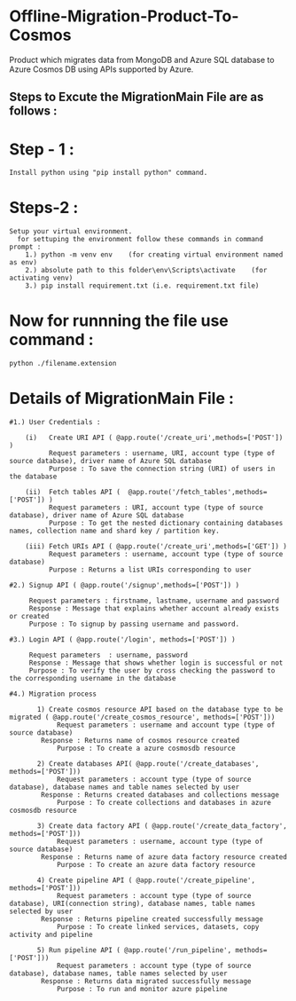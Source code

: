 # Offline-Migration-Product-To-Cosmos
Product which migrates data from MongoDB and Azure SQL database to Azure Cosmos DB using APIs supported by Azure. 


## Steps to Excute the MigrationMain File are as follows :

  # Step - 1 :
    Install python using "pip install python" command.
    
  # Steps-2 :
    Setup your virtual environment.
      for settuping the environment follow these commands in command prompt :
        1.) python -m venv env    (for creating virtual environment named as env)
        2.) absolute path to this folder\env\Scripts\activate    (for activating venv)
        3.) pip install requirement.txt (i.e. requirement.txt file)
   
  # Now for runnning the file use command :
    python ./filename.extension
    
    

# Details of MigrationMain File :  
  
    #1.) User Credentials :
    
        (i)   Create URI API ( @app.route('/create_uri',methods=['POST']) )
              Request parameters : username, URI, account type (type of source database), driver name of Azure SQL database
              Purpose : To save the connection string (URI) of users in the database 

        (ii)  Fetch tables API (  @app.route('/fetch_tables',methods=['POST']) )
              Request parameters : URI, account type (type of source database), driver name of Azure SQL database
              Purpose : To get the nested dictionary containing databases names, collection name and shard key / partition key.

        (iii) Fetch URIs API ( @app.route('/create_uri',methods=['GET']) )
              Request parameters : username, account type (type of source database)
              Purpose : Returns a list URIs corresponding to user
      
    #2.) Signup API ( @app.route('/signup',methods=['POST']) )
        
         Request parameters : firstname, lastname, username and password
         Response : Message that explains whether account already exists or created
         Purpose : To signup by passing username and password.
        
    #3.) Login API ( @app.route('/login', methods=['POST']) )
         
         Request parameters  : username, password
         Response : Message that shows whether login is successful or not
         Purpose : To verify the user by cross checking the password to the corresponding username in the database
         
    #4.) Migration process     

	       1) Create cosmos resource API based on the database type to be migrated ( @app.route('/create_cosmos_resource', methods=['POST']))
	        	Request parameters : username and account type (type of source database)
            Response : Returns name of cosmos resource created 
	        	Purpose : To create a azure cosmosdb resource

	       2) Create databases API( @app.route('/create_databases', methods=['POST']))
	        	Request parameters : account type (type of source database), database names and table names selected by user
            Response : Returns created databases and collections message
	        	Purpose : To create collections and databases in azure cosmosdb resource

	       3) Create data factory API ( @app.route('/create_data_factory', methods=['POST']))
	        	Request parameters : username, account type (type of source database)
            Response : Returns name of azure data factory resource created
	        	Purpose : To create an azure data factory resource 

	       4) Create pipeline API ( @app.route('/create_pipeline', methods=['POST']))
	        	Request parameters : account type (type of source database), URI(connection string), database names, table names selected by user
            Response : Returns pipeline created successfully message
	        	Purpose : To create linked services, datasets, copy activity and pipeline

	       5) Run pipeline API ( @app.route('/run_pipeline', methods=['POST']))
	        	Request parameters : account type (type of source database), database names, table names selected by user
            Response : Returns data migrated successfully message 
	        	Purpose : To run and monitor azure pipeline 
	        	